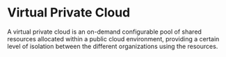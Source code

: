 # Virtual Private Cloud


A virtual private cloud is an on-demand configurable pool of shared resources allocated within a public cloud environment, providing a certain level of isolation between the different organizations using the resources.
